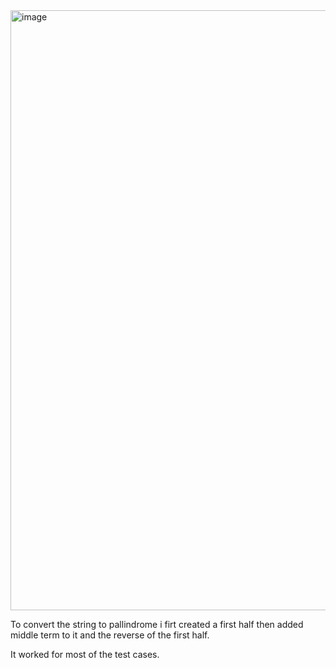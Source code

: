 <img width="960" alt="image" src="https://user-images.githubusercontent.com/92243019/142198745-c9c8d498-c2e9-44d3-a2bd-50e218283d5b.png">
<p>To convert the string to pallindrome i firt created a first half then added middle term to it and the reverse of the first half.</p>
<p>It worked for most of the test cases.<p>
